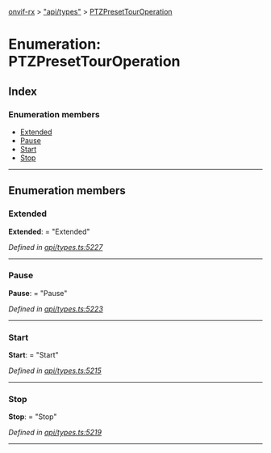 [onvif-rx](../README.md) > ["api/types"](../modules/_api_types_.md) > [PTZPresetTourOperation](../enums/_api_types_.ptzpresettouroperation.md)

# Enumeration: PTZPresetTourOperation

## Index

### Enumeration members

* [Extended](_api_types_.ptzpresettouroperation.md#extended)
* [Pause](_api_types_.ptzpresettouroperation.md#pause)
* [Start](_api_types_.ptzpresettouroperation.md#start)
* [Stop](_api_types_.ptzpresettouroperation.md#stop)

---

## Enumeration members

<a id="extended"></a>

###  Extended

**Extended**:  = "Extended"

*Defined in [api/types.ts:5227](https://github.com/patrickmichalina/onvif-rx/blob/f117e44/src/api/types.ts#L5227)*

___
<a id="pause"></a>

###  Pause

**Pause**:  = "Pause"

*Defined in [api/types.ts:5223](https://github.com/patrickmichalina/onvif-rx/blob/f117e44/src/api/types.ts#L5223)*

___
<a id="start"></a>

###  Start

**Start**:  = "Start"

*Defined in [api/types.ts:5215](https://github.com/patrickmichalina/onvif-rx/blob/f117e44/src/api/types.ts#L5215)*

___
<a id="stop"></a>

###  Stop

**Stop**:  = "Stop"

*Defined in [api/types.ts:5219](https://github.com/patrickmichalina/onvif-rx/blob/f117e44/src/api/types.ts#L5219)*

___

